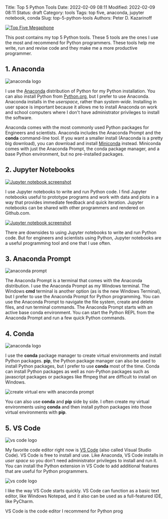 Title: Top 5 Python Tools
Date: 2022-02-09 08:11
Modified: 2022-02-09 08:11
Status: draft
Category: tools
Tags: top five, anaconda, jupyter notebook, conda
Slug: top-5-python-tools
Authors: Peter D. Kazarinoff

[![Top Five Megaphone]({static}/posts/top_five/images/megaphone_five.png)]({filename}/posts/top_five/2019_top_five.md)

This post contains my top 5 Python tools. These 5 tools are the ones I use the most and recommend for Python programmers. These tools help me write, run and revise code and they make me a more productive programmer.

## 1. Anaconda

![anaconda logo]({static}/posts/top_five/images/anaconda_logo.png)

I use the [Anaconda](https://anaconda.com/distribution) distribution of Python for my Python installation. You can also install Python from [Python.org](https://python.org), but I prefer to use Anaconda. Anaconda installs in the *userspace*, rather than *system-wide*. Installing in user space is important because it allows me to install Anaconda on work and school computers where I don't have administrator privileges to install the software. 

Anaconda comes with the most commonly used Python packages for Engineers and scientists. Anaconda includes the Anaconda Prompt and the **conda** command-line tool. If you want a smaller install (Anaconda is a pretty big download), you can download and install [Miniconda](https://docs.conda.io/en/latest/miniconda.html) instead. Miniconda comes with just the Anaconda Prompt, the conda package manager, and a base Python environment, but no pre-installed packages. 

## 2. Jupyter Notebooks

[![Jupyter notebook screenshot]({static}/posts/top_five/images/jupyter_logo.png)](https://jupyter.org/)

I use Jupyter notebooks to write and run Python code. I find Jupyter notebooks useful to prototype programs and work with data and plots in a way that provides immediate feedback and quick iteration. Jupyter notebooks can be shared with other programmers and rendered on Github.com. 

[![Jupyter notebook screenshot]({static}/posts/top_five/images/jupyter_notebook_screenshot.png)](https://jupyter.org/)

There are downsides to using Jupyter notebooks to write and run Python code. But for engineers and scientists using Python, Jupyter notebooks are a useful programming tool and one that I use often.

## 3. Anaconda Prompt

![anaconda prompt]({static}/posts/jupyter/jupyter_notebook_anaconda_prompt.png)

The Anaconda Prompt is a terminal that comes with the Anaconda distribution. I use the Anaconda Prompt as my Windows terminal. The Windows **cmd** terminal is another option (as is the new Windows Terminal), but I prefer to use the Anaconda Prompt for Python programming. You can use the Anaconda Prompt to navigate the file system, create and delete files, and run terminal commands. The Anaconda Prompt starts with an active base conda environment. You can start the Python REPL from the Anaconda Prompt and run a few quick Python commands.

## 4. Conda

![anaconda logo]({static}/posts/top_five/images/conda_logo.png)

I use the **conda** package manager to create virtual environments and install Python packages. **pip**, the Python package manager can also be used to install Python packages, but I prefer to use **conda** most of the time. Conda can install Python packages as well as non-Python packages such as javascript packages or packages like ffmpeg that are difficult to install on Windows.

![create virtual env with anaconda prompt]({static}/posts/jupyter/images/anaconda_prompt_create_virtual_env.png)

You can also use **conda** and **pip** side by side. I often create my virtual environments using **conda** and then install python packages into those virtual environments with **pip**. 

## 5. VS Code

![vs code logo]({static}/posts/top_five/images/vs_code_icon.svg)

My favorite code editor right now is [VS Code](https://code.visualstudio.com/) (also called Visual Studio Code). VS Code is free to install and use. Like Anaconda, VS Code installs in _user space_ so you don't need administrator privileges to install and run it. You can install the Python extension in VS Code to add additional features that are useful for Python programmers.

![vs code logo]({static}/posts/top_five/images/vs_code_sample_code.png)

I like the way VS Code starts quickly. VS Code can function as a basic text editor, like Windows Notepad, and it also can be used as a full-featured IDE, like PyCharm.

VS Code is the code editor I recommend for Python prog
